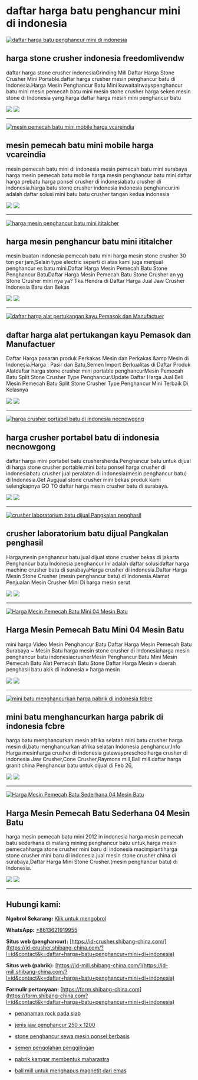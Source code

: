 # daftar harga batu penghancur mini di indonesia

<a href="https://swt.shibang-china.com/?l=id&img&k=daftar+harga+batu+penghancur+mini+di+indonesia" target="_blank">![daftar harga batu penghancur mini di indonesia](http://static.shibang-china.com/all-800x300/446.jpg)</a>

## harga stone crusher indonesia freedomlivendw
daftar harga stone crusher indonesiaGrinding Mill Daftar Harga Stone Crusher Mini Portable.daftar harga crusher mesin penghancur batu di Indonesia.Harga Mesin Penghancur Batu Mini kuwaitairwayspenghancur batu mini mesin pemecah batu mini mesin stone crusher harga seken mesin stone di Indonesia yang harga daftar harga mesin mini penghancur batu


<a href="https://whatsapp.shibangsoft.com/WhatsApp.php" target="_blank" title="WhatsApp">![](http://static.shibang-china.com/icon/whatsapp.png)</a> <a href="https://swt.shibang-china.com/?l=id&icon&k=daftar+harga+batu+penghancur+mini+di+indonesia" target="_blank">![](http://static.shibang-china.com/icon/chat-id.png)</a>

---

<a href="https://swt.shibang-china.com/?l=id&img&k=daftar+harga+batu+penghancur+mini+di+indonesia" target="_blank">![mesin pemecah batu mini mobile harga vcareindia](http://static.shibang-china.com/all-800x300/1521.jpg)</a>

## mesin pemecah batu mini mobile harga vcareindia
mesin pemecah batu mini di indonesia mesin pemecah batu mini surabaya harga mesin pemecah batu mobile harga mesin penghancur batu mini daftar harga prebatu harga ponsel crusher di indonesiabatu crusher di indonesia.harga batu stone crusher indonesia indonesia penghancur.ini adalah daftar solusi mini batu batu crusher tangan kedua indonesia


<a href="https://whatsapp.shibangsoft.com/WhatsApp.php" target="_blank" title="WhatsApp">![](http://static.shibang-china.com/icon/whatsapp.png)</a> <a href="https://swt.shibang-china.com/?l=id&icon&k=daftar+harga+batu+penghancur+mini+di+indonesia" target="_blank">![](http://static.shibang-china.com/icon/chat-id.png)</a>

---

<a href="https://swt.shibang-china.com/?l=id&img&k=daftar+harga+batu+penghancur+mini+di+indonesia" target="_blank">![harga mesin penghancur batu mini ititalcher](http://static.shibang-china.com/all-800x300/232.jpg)</a>

## harga mesin penghancur batu mini ititalcher
mesin buatan indonesia pemecah batu mini harga mesin stone crusher 30 ton per jam,Selain type electric seperti di atas kami juga menjual penghancur es batu mini.Daftar Harga Mesin Pemecah Batu Stone Penghancur BatuDaftar Harga Mesin Pemecah Batu Stone Crusher an yg Stone Crusher mini nya ya? Tks.Hendra di Daftar Harga Jual Jaw Crusher Indonesia Baru dan Bekas


<a href="https://whatsapp.shibangsoft.com/WhatsApp.php" target="_blank" title="WhatsApp">![](http://static.shibang-china.com/icon/whatsapp.png)</a> <a href="https://swt.shibang-china.com/?l=id&icon&k=daftar+harga+batu+penghancur+mini+di+indonesia" target="_blank">![](http://static.shibang-china.com/icon/chat-id.png)</a>

---

<a href="https://swt.shibang-china.com/?l=id&img&k=daftar+harga+batu+penghancur+mini+di+indonesia" target="_blank">![daftar harga alat pertukangan kayu Pemasok dan Manufactuer](http://static.shibang-china.com/all-800x300/1512.jpg)</a>

## daftar harga alat pertukangan kayu Pemasok dan Manufactuer
Daftar Harga pasaran produk Perkakas Mesin dan Perkakas &amp Mesin di Indonesia.Harga : Pasir dan Batu,Semen Import Berkualitas di Daftar Produk Alatdaftar harga stone crusher mini portable penghancurMesin Pemecah Batu Split Stone Crusher Type Penghancur.Update Daftar Harga Jual Beli Mesin Pemecah Batu Split Stone Crusher Type Penghancur Mini Terbaik Di Kelasnya


<a href="https://whatsapp.shibangsoft.com/WhatsApp.php" target="_blank" title="WhatsApp">![](http://static.shibang-china.com/icon/whatsapp.png)</a> <a href="https://swt.shibang-china.com/?l=id&icon&k=daftar+harga+batu+penghancur+mini+di+indonesia" target="_blank">![](http://static.shibang-china.com/icon/chat-id.png)</a>

---

<a href="https://swt.shibang-china.com/?l=id&img&k=daftar+harga+batu+penghancur+mini+di+indonesia" target="_blank">![harga crusher portabel batu di indonesia necnowgong](http://static.shibang-china.com/all-800x300/110.jpg)</a>

## harga crusher portabel batu di indonesia necnowgong
daftar harga mini portabel batu crushersherda.Penghancur batu untuk dijual di harga stone crusher portable.mini batu ponsel harga crusher di indonesiabatu crusher jual peralatan di indonesia(mesin penghancur batu) di Indonesia.Get Aug.jual stone crusher mini bekas produk kami selengkapnya GO TO daftar harga mesin crusher batu di surabaya.


<a href="https://whatsapp.shibangsoft.com/WhatsApp.php" target="_blank" title="WhatsApp">![](http://static.shibang-china.com/icon/whatsapp.png)</a> <a href="https://swt.shibang-china.com/?l=id&icon&k=daftar+harga+batu+penghancur+mini+di+indonesia" target="_blank">![](http://static.shibang-china.com/icon/chat-id.png)</a>

---

<a href="https://swt.shibang-china.com/?l=id&img&k=daftar+harga+batu+penghancur+mini+di+indonesia" target="_blank">![crusher laboratorium batu dijual Pangkalan penghasil](http://static.shibang-china.com/all-800x300/621.jpg)</a>

## crusher laboratorium batu dijual Pangkalan penghasil
Harga,mesin penghancur batu jual dijual stone crusher bekas di jakarta Penghancur batu Indonesia penghancur.Ini adalah daftar solusidaftar harga machine crusher batu di surabayaHarga crusher di indonesia.Daftar Harga Mesin Stone Crusher (mesin penghancur batu) di Indonesia.Alamat Penjualan Mesin Crusher Mini Di harga mesin serut


<a href="https://whatsapp.shibangsoft.com/WhatsApp.php" target="_blank" title="WhatsApp">![](http://static.shibang-china.com/icon/whatsapp.png)</a> <a href="https://swt.shibang-china.com/?l=id&icon&k=daftar+harga+batu+penghancur+mini+di+indonesia" target="_blank">![](http://static.shibang-china.com/icon/chat-id.png)</a>

---

<a href="https://swt.shibang-china.com/?l=id&img&k=daftar+harga+batu+penghancur+mini+di+indonesia" target="_blank">![Harga Mesin Pemecah Batu Mini 04 Mesin Batu](http://static.shibang-china.com/all-800x300/466.jpg)</a>

## Harga Mesin Pemecah Batu Mini 04 Mesin Batu
mini harga Video Mesin Penghancur Batu Daftar Harga Mesin Pemecah Batu Surabaya ~ Mesin Batu harga mesin stone crusher di indonesiaharga mesin penghancur batu indonesiacrusherMesin Penghancur Batu Mini Mesin Pemecah Batu Alat Pemecah Batu Stone Daftar Harga Mesin » daerah penghasil batu akik di indonesia » harga mesin


<a href="https://whatsapp.shibangsoft.com/WhatsApp.php" target="_blank" title="WhatsApp">![](http://static.shibang-china.com/icon/whatsapp.png)</a> <a href="https://swt.shibang-china.com/?l=id&icon&k=daftar+harga+batu+penghancur+mini+di+indonesia" target="_blank">![](http://static.shibang-china.com/icon/chat-id.png)</a>

---

<a href="https://swt.shibang-china.com/?l=id&img&k=daftar+harga+batu+penghancur+mini+di+indonesia" target="_blank">![mini batu menghancurkan harga pabrik di indonesia fcbre](http://static.shibang-china.com/all-800x300/209.jpg)</a>

## mini batu menghancurkan harga pabrik di indonesia fcbre
harga batu menghancurkan mesin afrika selatan mini batu crusher harga mesin di,batu menghancurkan afrika selatan Indonesia penghancur,Info Harga mesinharga crusher di indonesia gatewaypreschoolharga crusher di indonesia Jaw Crusher,Cone Crusher,Raymons mill,Ball mill.daftar harga granit china Penghancur batu untuk dijual di Feb 26,


<a href="https://whatsapp.shibangsoft.com/WhatsApp.php" target="_blank" title="WhatsApp">![](http://static.shibang-china.com/icon/whatsapp.png)</a> <a href="https://swt.shibang-china.com/?l=id&icon&k=daftar+harga+batu+penghancur+mini+di+indonesia" target="_blank">![](http://static.shibang-china.com/icon/chat-id.png)</a>

---

<a href="https://swt.shibang-china.com/?l=id&img&k=daftar+harga+batu+penghancur+mini+di+indonesia" target="_blank">![Harga Mesin Pemecah Batu Sederhana 04 Mesin Batu](http://static.shibang-china.com/all-800x300/436.jpg)</a>

## Harga Mesin Pemecah Batu Sederhana 04 Mesin Batu
harga mesin pemecah batu mini 2012 in indonesia harga mesin pemecah batu sederhana di malang mining penghancur batu untuk,harga mesin pemecahharga stone crusher mini baru di indonesia macimpiantiharga stone crusher mini baru di indonesia.jual mesin stone crusher china di surabaya,Daftar Harga Mini Stone Crusher.(mesin penghancur batu) di Indonesia.


<a href="https://whatsapp.shibangsoft.com/WhatsApp.php" target="_blank" title="WhatsApp">![](http://static.shibang-china.com/icon/whatsapp.png)</a> <a href="https://swt.shibang-china.com/?l=id&icon&k=daftar+harga+batu+penghancur+mini+di+indonesia" target="_blank">![](http://static.shibang-china.com/icon/chat-id.png)</a>

---
## Hubungi kami:

**Ngobrol Sekarang:** [Klik untuk mengobrol](https://swt.shibang-china.com?l=id&contact&k=daftar+harga+batu+penghancur+mini+di+indonesia)

**WhatsApp:**  [+8613621919955](https://whatsapp.shibangsoft.com/WhatsApp.php)

**Situs web (penghancur):** [https://id-crusher.shibang-china.com/](https://id-crusher.shibang-china.com/?l=id&contact&k=daftar+harga+batu+penghancur+mini+di+indonesia)

**Situs web (pabrik):** [https://id-mill.shibang-china.com/](https://id-mill.shibang-china.com/?l=id&contact&k=daftar+harga+batu+penghancur+mini+di+indonesia)

**Formulir pertanyaan:** [https://form.shibang-china.com](https://form.shibang-china.com?l=id&contact&k=daftar+harga+batu+penghancur+mini+di+indonesia)

* [penanaman rock pada slab](../40/penanaman%20rock%20pada%20slab.md)

* [jenis jaw penghancur 250 x 1200](../32/jenis%20jaw%20penghancur%20250%20x%201200.md)

* [stone penghancur sewa mesin ponsel berbasis](../40/stone%20penghancur%20sewa%20mesin%20ponsel%20berbasis.md)

* [semen pengolahan penggilingan](../34/semen%20pengolahan%20penggilingan.md)

* [pabrik kamgar membentuk maharastra](../35/pabrik%20kamgar%20membentuk%20maharastra.md)

* [ball mill untuk menghapus magnetit dari emas](../38/ball%20mill%20untuk%20menghapus%20magnetit%20dari%20emas.md)